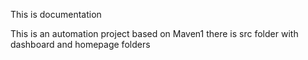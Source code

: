 This is documentation

This is an automation project based on Maven1
there is src folder with dashboard and homepage folders
